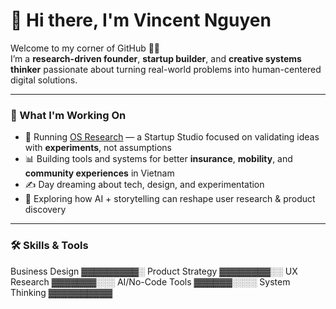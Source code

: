 # 👋 Hi there, I'm Vincent Nguyen

Welcome to my corner of GitHub 👨‍💻  
I’m a **research-driven founder**, **startup builder**, and **creative systems thinker** passionate about turning real-world problems into human-centered digital solutions.

---

### 🚀 What I'm Working On

- 🧪 Running [OS Research](https://osresearch.vn) — a Startup Studio focused on validating ideas with **experiments**, not assumptions  
- 📊 Building tools and systems for better **insurance**, **mobility**, and **community experiences** in Vietnam  
- ✍️ Day dreaming about tech, design, and experimentation  
- 🔎 Exploring how AI + storytelling can reshape user research & product discovery

---

### 🛠 Skills & Tools

Business Design     ▓▓▓▓▓▓▓▓▓░
Product Strategy    ▓▓▓▓▓▓▓▓░░
UX Research         ▓▓▓▓▓▓▓░░░
AI/No-Code Tools    ▓▓▓▓▓▓░░░░
System Thinking     ▓▓▓▓▓▓▓▓▓▓
